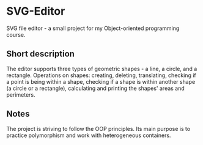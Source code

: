# SVG-Editor
SVG file editor - a small project for my Object-oriented programming course.

## Short description
The editor supports three types of geometric shapes - a line, a circle, and a
rectangle. Operations on shapes: creating, deleting, translating, checking if
a point is being within a shape, checking if a shape is within another shape
(a circle or a rectangle), calculating and printing the shapes' areas and
perimeters.

## Notes
The project is striving to follow the OOP principles. Its main purpose is to
practice polymorphism and work with heterogeneous containers.
